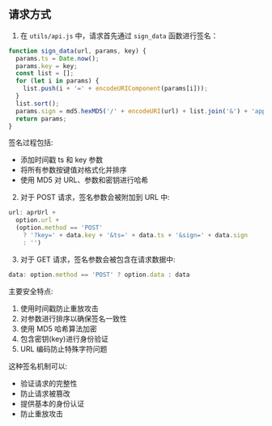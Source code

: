 ## 请求方式

1. 在 `utils/api.js` 中，请求首先通过 `sign_data` 函数进行签名：

```javascript:utils/api.js
function sign_data(url, params, key) {
  params.ts = Date.now();
  params.key = key;
  const list = [];
  for (let i in params) {
    list.push(i + '=' + encodeURIComponent(params[i]));
  }
  list.sort();
  params.sign = md5.hexMD5('/' + encodeURI(url) + list.join('&') + 'app_secret');
  return params;
}
```

签名过程包括:
- 添加时间戳 ts 和 key 参数
- 将所有参数按键值对格式化并排序
- 使用 MD5 对 URL、参数和密钥进行哈希

2. 对于 POST 请求，签名参数会被附加到 URL 中:

```javascript:utils/api.js
url: aprUrl + 
  option.url +
  (option.method == 'POST' 
    ? '?key=' + data.key + '&ts=' + data.ts + '&sign=' + data.sign 
    : '')
```

3. 对于 GET 请求，签名参数会被包含在请求数据中:

```javascript:utils/api.js
data: option.method == 'POST' ? option.data : data
```

主要安全特点:

1. 使用时间戳防止重放攻击
2. 对参数进行排序以确保签名一致性
3. 使用 MD5 哈希算法加密
4. 包含密钥(key)进行身份验证
5. URL 编码防止特殊字符问题

这种签名机制可以:
- 验证请求的完整性
- 防止请求被篡改
- 提供基本的身份认证
- 防止重放攻击
